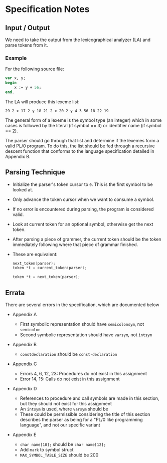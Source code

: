 # Specification Notes

## Input / Output

We need to take the output from the lexicographical analyzer (LA) and parse tokens from it.

### Example

For the following source file:

```pascal
var x, y;
begin
    x := y + 56;
end.
```

The LA will produce this lexeme list:

`29 2 x 17 2 y 18 21 2 x 20 2 y 4 3 56 18 22 19`

The general form of a lexeme is the symbol type (an integer) which in some cases is followed by the literal (if symbol == 3) or identifier name (if symbol == 2).

The parser should go through that list and determine if the lexemes form a valid PL/0 program. To do this, the list should be fed through a recursive descent function that conforms to the language specification detailed in Appendix B.

## Parsing Technique

- Initialize the parser's token cursor to `0`. This is the first symbol to be looked at.
- Only advance the token cursor when we want to consume a symbol.
- If no error is encountered during parsing, the program is considered valid.
- Look at current token for an optional symbol, otherwise get the next token.
- After parsing a piece of grammer, the current token should be the token immediately following where that piece of grammar finished.
- These are equivalent:
  
  ```c
  next_token(parser);
  token *t = current_token(parser);
  ```

  ```c
  token *t = next_token(parser);
  ```

## Errata

There are several errors in the specification, which are documented below

- Appendix A
  - First symbolic representation should have `semicolonsym`, not `semicolon`
  - Second symbolic representation should have `varsym`, not `intsym`

- Appendix B
  - `constdeclaration` should be `const-declaration`

- Appendix C
  - Errors 4, 6, 12, 23: Procedures do not exist in this assignment
  - Error 14, 15: Calls do not exist in this assignment

- Appendix D
  - References to procedure and call symbols are made in this section, but they should not exist for this assignment
  - An `intsym` is used, where `varsym` should be
  - These could be permissible considering the title of this section describes the parser as being for a "PL/0 like programming language", and not our specific variant

- Appendix E
  - `char name[10];` should be `char name[12];`
  - Add `mark` to symbol struct
  - `MAX_SYMBOL_TABLE_SIZE` should be 200
